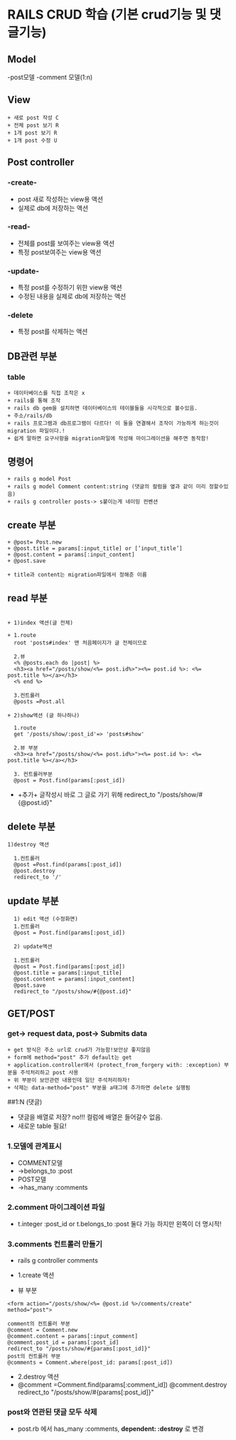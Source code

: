 # RAILS CRUD 학습 (기본 crud기능 및 댓글기능)

## Model
-post모델
-comment 모델(1:n)
## View
```
+ 새로 post 작성 C
+ 전체 post 보기 R
+ 1개 post 보기 R
+ 1개 post 수정 U
```

## Post controller
### -create-
+ post 새로 작성하는 view용 액션
+ 실제로 db에 저장하는 액션

### -read-
+ 전체를 post를 보여주는 view용 액션
+ 특정 post보여주는 view용 액션

### -update-
+ 특정 post를 수정하기 위한 view용 액션
+ 수정된 내용을 실제로 db에 저장하는 액션

### -delete
+ 특정 post를 삭제하는 액션


## DB관련 부분

### table
```
+ 데이터베이스를 직접 조작은 x
+ rails를 통해 조작
+ rails db gem을 설치하면 데이터베이스의 테이블들을 시각적으로 볼수있음. 
+ 주소/rails/db
+ rails 프로그램과 db프로그램이 다르다! 이 둘을 연결해서 조작이 가능하게 하는것이 migration 파일이다.!
+ 쉽게 말하면 요구사항을 migration파일에 작성해 마이그레이션을 해주면 동작함!
```

## 명령어
```
+ rails g model Post
+ rails g model Comment content:string (댓글의 컬럼을 옆과 같이 미리 정할수있음)
+ rails g controller posts-> s붙이는게 네이밍 컨벤션
```

## create 부분
```
+ @post= Post.new
+ @post.title = params[:input_title] or [’input_title’]
+ @post.content = params[:input_content] 
+ @post.save

+ title과 content는 migration파일에서 정해준 이름
```


## read 부분
```

+ 1)index 액션(글 전체)

+ 1.route
  root 'posts#index' 맨 처음페이지가 글 전체이므로

  2.뷰
  <% @posts.each do |post| %>
  <h3><a href="/posts/show/<%= post.id%>"><%= post.id %>: <%= post.title %></a></h3>
  <% end %>
  
  3.컨트롤러
  @posts =Post.all
```

```
+ 2)show액션 (글 하나하나)
  
  1.route
  get '/posts/show/:post_id'=> 'posts#show'
  
  2.뷰 부분
  <h3><a href="/posts/show/<%= post.id%>"><%= post.id %>: <%= post.title %></a></h3>

  3. 컨트롤러부분
  @post = Post.find(params[:post_id])
```

+ +추가+ 글작성시 바로 그 글로 가기 위해
redirect_to "/posts/show/#{@post.id}"

## delete 부분
```
1)destroy 액션

  1.컨트롤러
  @post =Post.find(params[:post_id])
  @post.destroy
  redirect_to '/'
```

## update 부분
```
  1) edit 액션 (수정화면)
  1.컨트롤러 
  @post = Post.find(params[:post_id])

  2) update액션

  1.컨트롤러 
  @post = Post.find(params[:post_id])
  @post.title = params[:input_title]
  @post.content = params[:input_content]
  @post.save
  redirect_to "/posts/show/#{@post.id}"
```

## GET/POST
### get-> request data,  post-> Submits data 
```
+ get 방식은 주소 url로 crud가 가능함!보안상 좋지않음
+ form에 method="post" 추가 default는 get
+ application.controller에서 (protect_from_forgery with: :exception) 부분을 주석처리하고 post 사용
+ 위 부분이 보안관련 내용인데 일단 주석처리하자!
+ 삭제는 data-method="post" 부분을 a태그에 추가하면 delete 실행됨
```
##1:N (댓글)
+ 댓글을 배열로 저장? no!!! 컬럼에 배열은 들어갈수 없음.
+ 새로운 table 필요!

### 1.모델에 관계표시

+ COMMENT모델
+ ->belongs_to :post
+ POST모델
+ ->has_many :comments

### 2.comment 마이그레이션 파일
+ t.integer :post_id or t.belongs_to :post 둘다 가능 하지만 왼쪽이 더 명시적!


### 3.comments 컨트롤러 만들기
+ rails g controller comments
+ 1.create 액션

+ 뷰 부분 
```
<form action="/posts/show/<%= @post.id %>/comments/create" method="post">

comment의 컨트롤러 부분 
@comment = Comment.new
@comment.content = params[:input_comment]
@comment.post_id = params[:post_id]
redirect_to "/posts/show/#{params[:post_id]}" 
post의 컨트롤러 부분
@comments = Comment.where(post_id: params[:post_id])
```

+ 2.destroy 액션
+ @comment =Comment.find(params[:comment_id])
  @comment.destroy
  redirect_to "/posts/show/#{params[:post_id]}"

### post와 연관된 댓글 모두 삭제
+ post.rb 에서 has_many :comments, **dependent: :destroy** 로 변경